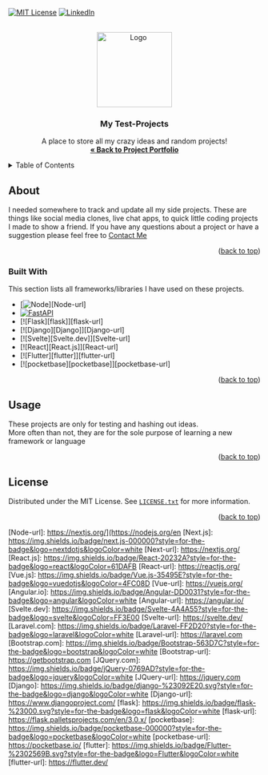 <a name="readme-top"></a>


[![MIT License][license-shield]][license-url]
[![LinkedIn][linkedin-shield]][linkedin-url]



<!-- PROJECT LOGO -->
<br />
<div align="center">

  <img src="https://github.com/CameronCSS/test-projects/assets/121735588/2db0216a-bc67-47d7-a3d3-4f55ab4c2997" alt="Logo" height="150">

  <h3 align="center">My Test-Projects</h3>

  <p align="center">
    A place to store all my crazy ideas and random projects!
    <br />
    <a href="https://github.com/CameronCSS/PersonalProjects"><strong>« Back to Project Portfolio</strong></a>
    <br />
  </p>
</div>



<!-- TABLE OF CONTENTS -->
<details>
  <summary>Table of Contents</summary>
  <ol>
    <li>
      <a href="#about">About</a>
      <ul>
        <li><a href="#built-with">Built With</a></li>
      </ul>
    </li>
    <li><a href="#usage">Usage</a></li>
    <li><a href="#license">License</a></li>
  </ol>
</details>



<!-- ABOUT THE PROJECT -->
## About

I needed somewhere to track and update all my side projects. These are things like social media clones, live chat apps, to quick little coding projects I made to show a friend.
If you have any questions about a project or have a suggestion please feel free to <a href="https://camdoesdata.com/#contact">Contact Me</a>

<p align="right">(<a href="#readme-top">back to top</a>)</p>



### Built With

This section lists all frameworks/libraries I have used on these projects.

* [![Node][Node.js]][Node-url]
* [![FastAPI][FastAPI]][FastAPI-url]
* [![Flask][flask]][flask-url]
* [![Django][Django]][Django-url]
* [![Svelte][Svelte.dev]][Svelte-url]
* [![React][React.js]][React-url]
* [![Flutter][flutter]][flutter-url]
* [![pocketbase][pocketbase]][pocketbase-url]

<p align="right">(<a href="#readme-top">back to top</a>)</p>


<!-- USAGE EXAMPLES -->
## Usage

These projects are only for testing and hashing out ideas.
<br>
More often than not, they are for the sole purpose of learning a new framework or language


<p align="right">(<a href="#readme-top">back to top</a>)</p>


<!-- LICENSE -->
## License

Distributed under the MIT License. See [`LICENSE.txt`](https://github.com/CameronCSS/test-projects/blob/master/LICENSE.txt) for more information.

<p align="right">(<a href="#readme-top">back to top</a>)</p>




<!-- MARKDOWN LINKS & IMAGES -->
<!-- https://www.markdownguide.org/basic-syntax/#reference-style-links -->
[contributors-shield]: https://img.shields.io/github/contributors/othneildrew/Best-README-Template.svg?style=for-the-badge
[contributors-url]: https://github.com/othneildrew/Best-README-Template/graphs/contributors
[fastapi]: https://img.shields.io/badge/FastAPI-005571?style=for-the-badge&logo=fastapi
[fastapi-url]: https://fastapi.tiangolo.com/
[forks-shield]: https://img.shields.io/github/forks/othneildrew/Best-README-Template.svg?style=for-the-badge
[forks-url]: https://github.com/othneildrew/Best-README-Template/network/members
[stars-shield]: https://img.shields.io/github/stars/othneildrew/Best-README-Template.svg?style=for-the-badge
[stars-url]: https://github.com/othneildrew/Best-README-Template/stargazers
[issues-shield]: https://img.shields.io/github/issues/othneildrew/Best-README-Template.svg?style=for-the-badge
[issues-url]: https://github.com/othneildrew/Best-README-Template/issues
[license-shield]: https://img.shields.io/github/license/othneildrew/Best-README-Template.svg?style=for-the-badge
[license-url]: https://github.com/CameronCSS/test-projects/blob/master/LICENSE.txt
[linkedin-shield]: https://img.shields.io/badge/-LinkedIn-black.svg?style=for-the-badge&logo=linkedin&colorB=555
[linkedin-url]: https://www.linkedin.com/in/cameron-css/
[product-screenshot]: https://github.com/CameronCSS/test-projects/assets/121735588/5c2c05ed-dfef-4262-b0fe-59942e1ac871
[Node.js]: https://img.shields.io/badge/node.js-6DA55F?style=for-the-badge&logo=node.js&logoColor=white
[Node-url]: https://nextjs.org/](https://nodejs.org/en
[Next.js]: https://img.shields.io/badge/next.js-000000?style=for-the-badge&logo=nextdotjs&logoColor=white
[Next-url]: https://nextjs.org/
[React.js]: https://img.shields.io/badge/React-20232A?style=for-the-badge&logo=react&logoColor=61DAFB
[React-url]: https://reactjs.org/
[Vue.js]: https://img.shields.io/badge/Vue.js-35495E?style=for-the-badge&logo=vuedotjs&logoColor=4FC08D
[Vue-url]: https://vuejs.org/
[Angular.io]: https://img.shields.io/badge/Angular-DD0031?style=for-the-badge&logo=angular&logoColor=white
[Angular-url]: https://angular.io/
[Svelte.dev]: https://img.shields.io/badge/Svelte-4A4A55?style=for-the-badge&logo=svelte&logoColor=FF3E00
[Svelte-url]: https://svelte.dev/
[Laravel.com]: https://img.shields.io/badge/Laravel-FF2D20?style=for-the-badge&logo=laravel&logoColor=white
[Laravel-url]: https://laravel.com
[Bootstrap.com]: https://img.shields.io/badge/Bootstrap-563D7C?style=for-the-badge&logo=bootstrap&logoColor=white
[Bootstrap-url]: https://getbootstrap.com
[JQuery.com]: https://img.shields.io/badge/jQuery-0769AD?style=for-the-badge&logo=jquery&logoColor=white
[JQuery-url]: https://jquery.com 
[Django]: https://img.shields.io/badge/django-%23092E20.svg?style=for-the-badge&logo=django&logoColor=white
[Django-url]: https://www.djangoproject.com/
[flask]: https://img.shields.io/badge/flask-%23000.svg?style=for-the-badge&logo=flask&logoColor=white
[flask-url]: https://flask.palletsprojects.com/en/3.0.x/
[pocketbase]: https://img.shields.io/badge/pocketbase-000000?style=for-the-badge&logo=pocketbase&logoColor=white
[pocketbase-url]: https://pocketbase.io/
[flutter]: https://img.shields.io/badge/Flutter-%2302569B.svg?style=for-the-badge&logo=Flutter&logoColor=white
[flutter-url]: https://flutter.dev/

